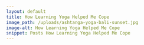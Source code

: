 ```yaml
---
layout: default
title: How Learning Yoga Helped Me Cope
image_path: /uploads/ashtanga-yoga-bali-sunset.jpg
image-alt: How Learning Yoga Helped Me Cope
snippet: Posts How Learning Yoga Helped Me Cope
---
```

